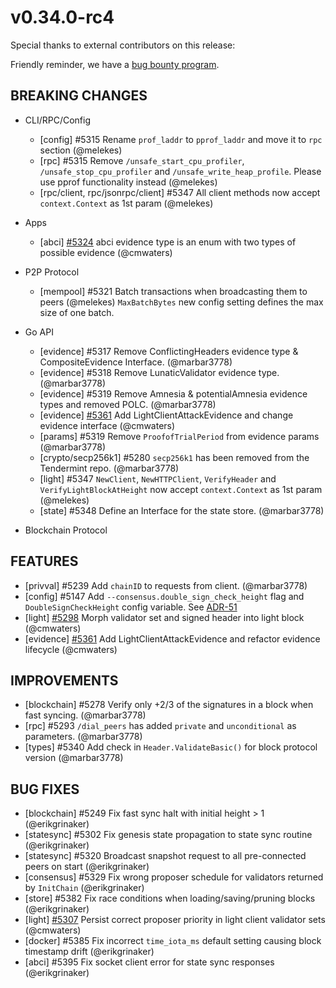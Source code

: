 # v0.34.0-rc4

Special thanks to external contributors on this release:

Friendly reminder, we have a [bug bounty program](https://hackerone.com/tendermint).

## BREAKING CHANGES

- CLI/RPC/Config
    - [config] \#5315 Rename `prof_laddr` to `pprof_laddr` and move it to `rpc` section (@melekes)
    - [rpc] \#5315 Remove `/unsafe_start_cpu_profiler`, `/unsafe_stop_cpu_profiler` and `/unsafe_write_heap_profile`. Please use pprof functionality instead (@melekes)
    - [rpc/client, rpc/jsonrpc/client] \#5347 All client methods now accept `context.Context` as 1st param (@melekes)

- Apps
    - [abci] [\#5324](https://github.com/tendermint/tendermint/pull/5324) abci evidence type is an enum with two types of possible evidence (@cmwaters)

- P2P Protocol
    - [mempool] \#5321 Batch transactions when broadcasting them to peers (@melekes) `MaxBatchBytes` new config setting defines the max size of one batch.

- Go API
    - [evidence] \#5317 Remove ConflictingHeaders evidence type & CompositeEvidence Interface. (@marbar3778)
    - [evidence] \#5318 Remove LunaticValidator evidence type. (@marbar3778)
    - [evidence] \#5319 Remove Amnesia & potentialAmnesia evidence types and removed POLC. (@marbar3778)
    - [evidence] [\#5361](https://github.com/tendermint/tendermint/pull/5361) Add LightClientAttackEvidence and change evidence interface (@cmwaters)
    - [params] \#5319 Remove `ProofofTrialPeriod` from evidence params (@marbar3778)
    - [crypto/secp256k1] \#5280 `secp256k1` has been removed from the Tendermint repo. (@marbar3778)
    - [light] \#5347 `NewClient`, `NewHTTPClient`, `VerifyHeader` and `VerifyLightBlockAtHeight` now accept `context.Context` as 1st param (@melekes)
    - [state] \#5348 Define an Interface for the state store. (@marbar3778)

- Blockchain Protocol

## FEATURES

- [privval] \#5239 Add `chainID` to requests from client. (@marbar3778)
- [config] \#5147 Add `--consensus.double_sign_check_height` flag and `DoubleSignCheckHeight` config variable. See [ADR-51](https://github.com/tendermint/tendermint/blob/master/docs/architecture/adr-051-double-signing-risk-reduction.md)
- [light] [\#5298](https://github.com/tendermint/tendermint/pull/5298) Morph validator set and signed header into light block (@cmwaters)
- [evidence] [\#5361](https://github.com/tendermint/tendermint/pull/5361) Add LightClientAttackEvidence and refactor evidence lifecycle (@cmwaters)

## IMPROVEMENTS

- [blockchain] \#5278 Verify only +2/3 of the signatures in a block when fast syncing. (@marbar3778)
- [rpc] \#5293 `/dial_peers` has added `private` and `unconditional` as parameters. (@marbar3778)
- [types] \#5340 Add check in `Header.ValidateBasic()` for block protocol version (@marbar3778)

## BUG FIXES

- [blockchain] \#5249 Fix fast sync halt with initial height > 1 (@erikgrinaker)
- [statesync] \#5302 Fix genesis state propagation to state sync routine (@erikgrinaker)
- [statesync] \#5320 Broadcast snapshot request to all pre-connected peers on start (@erikgrinaker)
- [consensus] \#5329 Fix wrong proposer schedule for validators returned by `InitChain` (@erikgrinaker)
- [store] \#5382 Fix race conditions when loading/saving/pruning blocks (@erikgrinaker)
- [light] [\#5307](https://github.com/tendermint/tendermint/pull/5307) Persist correct proposer priority in light client validator sets (@cmwaters)
- [docker] \#5385 Fix incorrect `time_iota_ms` default setting causing block timestamp drift (@erikgrinaker)
- [abci] \#5395 Fix socket client error for state sync responses (@erikgrinaker)
